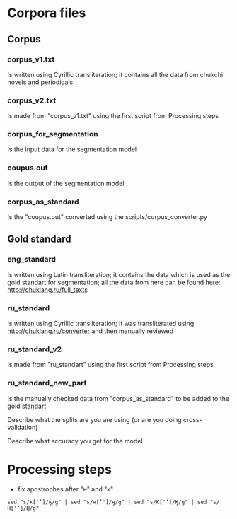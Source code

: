 # Corpora files
## Corpus
### corpus_v1.txt
Is written using Cyrillic transliteration; it contains all the data from chukchi novels and periodicals 
### corpus_v2.txt
Is made from "corpus_v1.txt" using the first script from Processing steps
### corpus_for_segmentation
Is the input data for the segmentation model
### coupus.out
Is the output of the segmentation model
### corpus_as_standard
Is the "coupus.out" converted using the scripts/corpus_converter.py

## Gold standard
### eng_standard
Is written using Latin transliteration; it contains the data which is used as the gold standart 
for segmentation; all the data from here can be found here: http://chuklang.ru/full_texts
### ru_standard
Is written using Cyrillic transliteration; it was transliterated using http://chuklang.ru/converter and 
then manually reviewed
### ru_standard_v2
Is made from "ru_standart" using the first script from Processing steps
### ru_standard_new_part
Is the manually checked data from "corpus_as_standard" to be added to the gold standart

Describe what the splits are you are using (or are you doing cross-validation)

Describe what accuracy you get for the model


# Processing steps
- fix apostrophes after "н" and "к"
```
sed "s/к['’]/ӄ/g" | sed "s/н[’']/ӈ/g" | sed "s/К['’]/Ӄ/g" | sed "s/Н['’]/Ӈ/g" 
```

